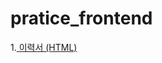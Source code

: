 # pratice_frontend

1.<a href="https://github.com/lcr157/pratice_frontend/tree/main/1.%EC%9D%B4%EB%A0%A5%EC%84%9C"> 이력서 (HTML)</a>

